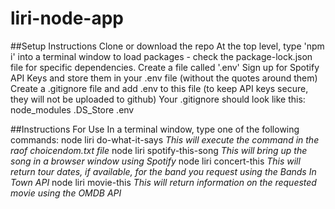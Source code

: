 # liri-node-app

##Setup Instructions
Clone or download the repo
At the top level, type 'npm i' into a terminal window to load packages - check the package-lock.json file for specific dependencies.
Create a file called '.env'
Sign up for Spotify API Keys and store them in your .env file (without the quotes around them)
Create a .gitignore file and add .env to this file (to keep API keys secure, they will not be uploaded to github)
    Your .gitignore should look like this:
        node_modules
        .DS_Store
        .env

##Instructions For Use
In a terminal window, type one of the following commands:
    node liri do-what-it-says
        *This will execute the command in the raof choicendom.txt file*
    node liri spotify-this-song <song>
        *This will bring up the song in a browser window using Spotify*
    node liri concert-this <band>
        *This will return tour dates, if available, for the band you request using the Bands In Town API*
    node liri movie-this <movie>
        *This will return information on the requested movie using the OMDB API*